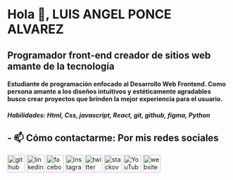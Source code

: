# Hola 👋, LUIS ANGEL PONCE ALVAREZ
## Programador front-end creador de sitios web amante de la tecnología

#### Estudiante de programación enfocado al Desarrollo Web Frontend. Como persona amante a los diseños intuitivos y estéticamente agradables busco crear proyectos que brinden la mejor experiencia para el usuario.

##### Habilidades: Html, Css, javascript, React, git, github, figma, Python

## - 📫 Cómo contactarme: Por mis redes sociales 


[<img src='https://cdn.jsdelivr.net/npm/simple-icons@3.0.1/icons/github.svg' alt='github' height='40'>](https://github.com/https://github.com/luisangelponcealvarez)  [<img src='https://cdn.jsdelivr.net/npm/simple-icons@3.0.1/icons/linkedin.svg' alt='linkedin' height='40'>](https://www.linkedin.com/in/https://www.linkedin.com/in/luis-angel-ponce-alvarez-848826242//)  [<img src='https://cdn.jsdelivr.net/npm/simple-icons@3.0.1/icons/facebook.svg' alt='facebook' height='40'>](https://www.facebook.com/https://www.facebook.com/luisangel.poncealvarez.37)  [<img src='https://cdn.jsdelivr.net/npm/simple-icons@3.0.1/icons/instagram.svg' alt='instagram' height='40'>](https://www.instagram.com/https://www.instagram.com/poncealvarezluisangel//)  [<img src='https://cdn.jsdelivr.net/npm/simple-icons@3.0.1/icons/twitter.svg' alt='twitter' height='40'>](https://twitter.com/https://twitter.com/Luisang01161226)  [<img src='https://cdn.jsdelivr.net/npm/simple-icons@3.0.1/icons/stackoverflow.svg' alt='stackoverflow' height='40'>](https://stackoverflow.com/users/https://es.stackoverflow.com/users/303831/luis-angel-ponce-alvarez)  [<img src='https://cdn.jsdelivr.net/npm/simple-icons@3.0.1/icons/youtube.svg' alt='YouTube' height='40'>](https://www.youtube.com/channel/https://www.youtube.com/@luisangelponce930)  [<img src='https://cdn.jsdelivr.net/npm/simple-icons@3.0.1/icons/icloud.svg' alt='website' height='40'>](https://portafolio-luisangel.netlify.app/)  
